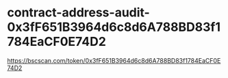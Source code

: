 # contract-address-audit- 0x3fF651B3964d6c8d6A788BD83f1784EaCF0E74D2
https://bscscan.com/token/0x3fF651B3964d6c8d6A788BD83f1784EaCF0E74D2
